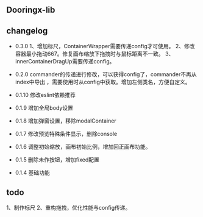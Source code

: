 <!--
 * @Author: yehuozhili
 * @Date: 2021-01-31 20:44:16
 * @LastEditors: yehuozhili
 * @LastEditTime: 2021-07-12 21:00:48
 * @FilePath: \dooringx\packages\dooringx-lib\README.md
-->

## Dooringx-lib 
## changelog

- 0.3.0 
1、增加标尺，ContainerWrapper需要传递config才可使用。
2、修改容器最小拖动667。修复画布缩放下拖拽时与鼠标距离不一致。
3、innerContainerDragUp需要传递config。

- 0.2.0 commander的传递进行修改，可以获得config了，commander不再从index中导出 ，需要使用时从config中获取。增加左侧类名，方便自定义。
- 0.1.10 修改eslint依赖推荐
- 0.1.9 增加全局body设置
- 0.1.8 增加弹窗设置，移除modalContainer
- 0.1.7 修改预览特殊条件显示，删除console
- 0.1.6 调整初始缩放，画布初始比例，增加回正画布功能。
- 0.1.5 删除未作按钮，增加fixed配置
- 0.1.4 基础功能


## todo

1、制作标尺
2、重构拖拽，优化性能与config传递。